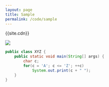 ```yaml
---
layout: page
title: Sample
permalink: /code/sample
---
```


{{site.cdn}}

![]({{site.cdn}}/ancient-temple-ruins-gadi-sagar-600w-786126286.jpg)

```java
public class XYZ {
    public static void main(String[] args) {
        char c;
        for(c = 'A'; c <= 'Z'; ++c)
            System.out.print(c + " ");
    }
}
```